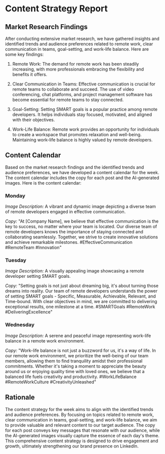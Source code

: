 # Content Strategy Report

## Market Research Findings

After conducting extensive market research, we have gathered insights and identified trends and audience preferences related to remote work, clear communication in teams, goal-setting, and work-life balance. Here are some key findings:

1. Remote Work: The demand for remote work has been steadily increasing, with more professionals embracing the flexibility and benefits it offers.

2. Clear Communication in Teams: Effective communication is crucial for remote teams to collaborate and succeed. The use of video conferencing, chat platforms, and project management software has become essential for remote teams to stay connected.

3. Goal-Setting: Setting SMART goals is a popular practice among remote developers. It helps individuals stay focused, motivated, and aligned with their objectives.

4. Work-Life Balance: Remote work provides an opportunity for individuals to create a workspace that promotes relaxation and well-being. Maintaining work-life balance is highly valued by remote developers.

## Content Calendar

Based on the market research findings and the identified trends and audience preferences, we have developed a content calendar for the week. The content calendar includes the copy for each post and the AI-generated images. Here is the content calendar:

### Monday
*Image Description:*
A vibrant and dynamic image depicting a diverse team of remote developers engaged in effective communication.

*Copy:*
"At [Company Name], we believe that effective communication is the key to success, no matter where your team is located. Our diverse team of remote developers knows the importance of staying connected and collaborating seamlessly. Together, we strive to create innovative solutions and achieve remarkable milestones. #EffectiveCommunication #RemoteTeam #Innovation"

### Tuesday
*Image Description:*
A visually appealing image showcasing a remote developer setting SMART goals.

*Copy:*
"Setting goals is not just about dreaming big, it's about turning those dreams into reality. Our team of remote developers understands the power of setting SMART goals - Specific, Measurable, Achievable, Relevant, and Time-bound. With clear objectives in mind, we are committed to delivering exceptional results, one milestone at a time. #SMARTGoals #RemoteWork #DeliveringExcellence"

### Wednesday
*Image Description:*
A serene and peaceful image representing work-life balance in a remote work environment.

*Copy:*
"Work-life balance is not just a buzzword for us, it's a way of life. In our remote work environment, we prioritize the well-being of our team members, allowing them to find tranquility amidst their professional commitments. Whether it's taking a moment to appreciate the beauty around us or enjoying quality time with loved ones, we believe that a balanced life fuels creativity and productivity. #WorkLifeBalance #RemoteWorkCulture #CreativityUnleashed"

## Rationale

The content strategy for the week aims to align with the identified trends and audience preferences. By focusing on topics related to remote work, clear communication in teams, goal-setting, and work-life balance, we aim to provide valuable and relevant content to our target audience. The copy for each post conveys key messages that resonate with our audience, while the AI-generated images visually capture the essence of each day's theme. This comprehensive content strategy is designed to drive engagement and growth, ultimately strengthening our brand presence on LinkedIn.
